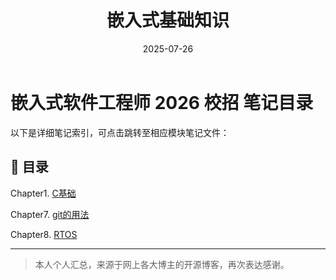 ﻿---
layout: note
title: "嵌入式基础知识"
date: 2025-07-26
excerpt: "C语⾔、C++、数据结构与算法、操作系统（RTOS）、ARM基础与架构、通讯协议、Linux应⽤知识点、Linux驱动知识点。"
categories: embedded
tags:
  - C语言
  - 嵌入式
  - 基础知识
creat_date: 2025-07-26
---









# 嵌入式软件工程师 2026 校招 笔记目录

以下是详细笔记索引，可点击跳转至相应模块笔记文件：

## 📘 目录

Chapter1. [C基础](./basic_knowledge/CH1_c_basic.md)

Chapter7. [git的用法](./basic_knowledge/git.md)

Chapter8. [RTOS](./basic_knowledge/rtos_basics.md)

---

> 本人个人汇总，来源于网上各大博主的开源博客，再次表达感谢。
